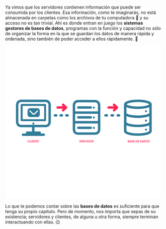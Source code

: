 Ya vimos que los servidores contienen información que puede ser consumida por los clientes. Esa información, como te imaginarás, no está almacenada en carpetas como los archivos de tu computadora :file_folder: y su acceso no es tan trivial. Ahí es donde entran en juego los **sistemas gestores de bases de datos**, programas con la función y capacidad no sólo de organizar la forma en la que se guardan los datos de manera rápida y ordenada, sino también de poder acceder a ellos rápidamente. :muscle:

<center>
<img src="https://raw.githubusercontent.com/MumukiProject/mumuki-guia-text-aplicaciones-en-internet/master/images/ej8_2-01_1524152287348.png" alt="ej8_2-01_1524152287348.png" width="500px" height="auto">
</center>

Lo que te podemos contar sobre las **bases de datos** es suficiente para que tenga su propio capítulo. Pero de momento, nos importa que sepas de su existencia; servidores y clientes, de alguna u otra forma, siempre terminan interactuando con ellas. :wink: